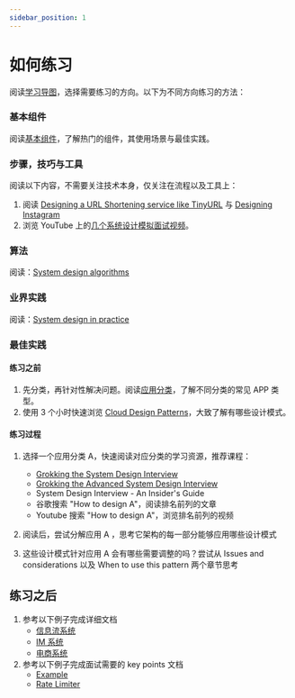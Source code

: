 ```yaml
---
sidebar_position: 1
---
```


# 如何练习

阅读[学习导图](https://interview-science.org/%E7%B3%BB%E7%BB%9F%E8%AE%BE%E8%AE%A1/%E5%AD%A6%E4%B9%A0%E5%AF%BC%E5%9B%BE)，选择需要练习的方向。以下为不同方向练习的方法：

### 基本组件
阅读[基本组件](https://interview-science.org/%E7%B3%BB%E7%BB%9F%E8%AE%BE%E8%AE%A1/%E5%9F%BA%E7%A1%80%E7%BB%84%E4%BB%B6)，了解热门的组件，其使用场景与最佳实践。

### 步骤，技巧与工具
阅读以下内容，不需要关注技术本身，仅关注在流程以及工具上：

1. 阅读 [Designing a URL Shortening service like TinyURL](https://www.educative.io/courses/grokking-the-system-design-interview/m2ygV4E81AR) 与 [Designing Instagram](https://www.educative.io/courses/grokking-the-system-design-interview/m2yDVZnQ8lG)
2. 浏览 YouTube 上的[几个系统设计模拟面试视频](https://www.youtube.com/results?search_query=system+design+mock+interview)。
    
### 算法
阅读：[System design algorithms](https://github.com/resumejob/system-design-algorithms)

### 业界实践
阅读：[System design in practice](https://github.com/resumejob/system-design-in-practice)

### 最佳实践

#### 练习之前
1. 先分类，再针对性解决问题。阅读[应用分类](https://interview-science.org/%E7%B3%BB%E7%BB%9F%E8%AE%BE%E8%AE%A1/%E5%BA%94%E7%94%A8%E5%88%86%E7%B1%BB)，了解不同分类的常见 APP 类型。
2. 使用 3 个小时快速浏览 [Cloud Design Patterns](https://docs.microsoft.com/en-us/azure/architecture/patterns/)，大致了解有哪些设计模式。


#### 练习过程
1. 选择一个应用分类 A，快速阅读对应分类的学习资源，推荐课程：
    - [Grokking the System Design Interview](https://www.educative.io/courses/grokking-the-system-design-interview)
    - [Grokking the Advanced System Design Interview](https://www.educative.io/courses/grokking-adv-system-design-intvw)
    - System Design Interview - An Insider's Guide
    - 谷歌搜索 "How to design A"，阅读排名前列的文章
    - Youtube 搜索 "How to design A"，浏览排名前列的视频

2. 阅读后，尝试分解应用 A ，思考它架构的每一部分能够应用哪些设计模式
3. 这些设计模式针对应用 A 会有哪些需要调整的吗？尝试从 Issues and considerations 以及 When to use this pattern 两个章节思考


## 练习之后
1. 参考以下例子完成详细文档
    - [信息流系统](https://interview-science.org/%E7%B3%BB%E7%BB%9F%E8%AE%BE%E8%AE%A1/%E4%BF%A1%E6%81%AF%E6%B5%81%E7%B3%BB%E7%BB%9F)
    - [IM 系统](https://interview-science.org/%E7%B3%BB%E7%BB%9F%E8%AE%BE%E8%AE%A1/IM%20%E7%B3%BB%E7%BB%9F)
    - [电商系统](https://interview-science.org/%E7%B3%BB%E7%BB%9F%E8%AE%BE%E8%AE%A1/%E7%94%B5%E5%95%86%E7%B3%BB%E7%BB%9F)
2. 参考以下例子完成面试需要的 key points 文档
    - [Example](https://striped-galliform-f8d.notion.site/key-points-a53b0e811d924709b743f4c8c0632e9c)
    - [Rate Limiter](https://whimsical.com/rate-limiter-MpeAufVn6XK3EtQLuQJrft)
